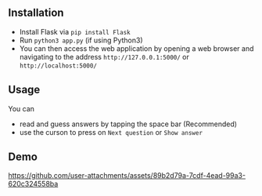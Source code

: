 ## Installation
- Install Flask via `pip install Flask`
- Run `python3 app.py` (if using Python3)
- You can then access the web application by opening a web browser and navigating to the address `http://127.0.0.1:5000/` or `http://localhost:5000/`

## Usage
You can 
- read and guess answers by tapping the space bar (Recommended)
- use the curson to press on `Next question` or `Show answer`

## Demo

https://github.com/user-attachments/assets/89b2d79a-7cdf-4ead-99a3-620c324558ba

